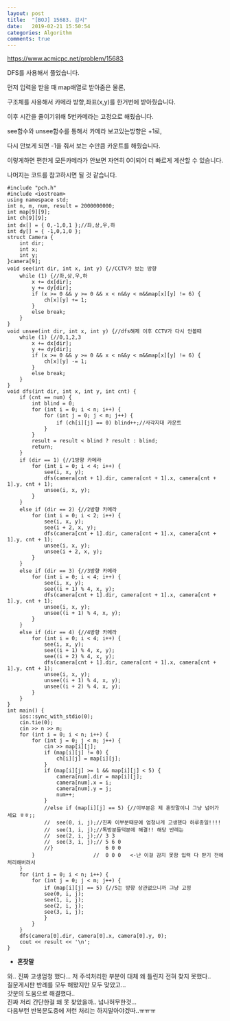 ```yaml
---
layout: post
title:  "[BOJ] 15683. 감시"
date:   2019-02-21 15:50:54
categories: Algorithm
comments: true
---
```


https://www.acmicpc.net/problem/15683  



DFS를 사용해서 풀었습니다.  

먼저 입력을 받을 때 map배열로 받아줌은 물론,  

구조체를 사용해서 카메라 방향,좌표(x,y)를 한거번에 받아줬습니다.  

이후 시간을 줄이기위해 5번카메라는 고정으로 해줬습니다.  

see함수와 unsee함수를 통해서 카메라 보고있는방향은 +1로,  

다시 안보게 되면 -1을 줘서 보는 수만큼 카운트를 해줬습니다.  

이렇게하면 편한게 모든카메라가 안보면 자연히 0이되어 더 빠르게 계산할 수 있습니다.  

나머지는 코드를 참고하시면 될 것 같습니다.



~~~
#include "pch.h"
#include <iostream>
using namespace std;
int n, m, num, result = 2000000000;
int map[9][9];
int ch[9][9];
int dx[] = { 0,-1,0,1 };//좌,상,우,하
int dy[] = { -1,0,1,0 };
struct Camera {
	int dir;
	int x;
	int y;
}camera[9];
void see(int dir, int x, int y) {//CCTV가 보는 방향
	while (1) {//좌,상,우,하
		x += dx[dir];
		y += dy[dir];
		if (x >= 0 && y >= 0 && x < n&&y < m&&map[x][y] != 6) {
			ch[x][y] += 1;
		}
		else break;
	}
}
void unsee(int dir, int x, int y) {//dfs해제 이후 CCTV가 다시 안볼때
	while (1) {//0,1,2,3
		x += dx[dir];
		y += dy[dir];
		if (x >= 0 && y >= 0 && x < n&&y < m&&map[x][y] != 6) {
			ch[x][y] -= 1;
		}
		else break;
	}
}
void dfs(int dir, int x, int y, int cnt) {
	if (cnt == num) {
		int blind = 0;
		for (int i = 0; i < n; i++) {
			for (int j = 0; j < m; j++) {
				if (ch[i][j] == 0) blind++;//사각지대 카운트
			}
		}
		result = result < blind ? result : blind;
		return;
	}
	if (dir == 1) {//1방향 카메라
		for (int i = 0; i < 4; i++) {
			see(i, x, y);
			dfs(camera[cnt + 1].dir, camera[cnt + 1].x, camera[cnt + 1].y, cnt + 1);
			unsee(i, x, y);
		}
	}
	else if (dir == 2) {//2방향 카메라
		for (int i = 0; i < 2; i++) {
			see(i, x, y);
			see(i + 2, x, y);
			dfs(camera[cnt + 1].dir, camera[cnt + 1].x, camera[cnt + 1].y, cnt + 1);
			unsee(i, x, y);
			unsee(i + 2, x, y);
		}
	}
	else if (dir == 3) {//3방향 카메라
		for (int i = 0; i < 4; i++) {
			see(i, x, y);
			see((i + 1) % 4, x, y);
			dfs(camera[cnt + 1].dir, camera[cnt + 1].x, camera[cnt + 1].y, cnt + 1);
			unsee(i, x, y);
			unsee((i + 1) % 4, x, y);
		}
	}
	else if (dir == 4) {//4방향 카메라
		for (int i = 0; i < 4; i++) {
			see(i, x, y);
			see((i + 1) % 4, x, y);
			see((i + 2) % 4, x, y);
			dfs(camera[cnt + 1].dir, camera[cnt + 1].x, camera[cnt + 1].y, cnt + 1);
			unsee(i, x, y);
			unsee((i + 1) % 4, x, y);
			unsee((i + 2) % 4, x, y);
		}
	}
}
int main() {
	ios::sync_with_stdio(0);
	cin.tie(0);
	cin >> n >> m;
	for (int i = 0; i < n; i++) {
		for (int j = 0; j < m; j++) {
			cin >> map[i][j];
			if (map[i][j] != 0) {
				ch[i][j] = map[i][j];
			}
			if (map[i][j] >= 1 && map[i][j] < 5) {
				camera[num].dir = map[i][j];
				camera[num].x = i;
				camera[num].y = j;
				num++;
			}
			//else if (map[i][j] == 5) {//이부분은 제 혼잣말이니 그냥 넘어가세요 ㅎㅎ;;
			//	see(0, i, j);//진짜 이부분때문에 엄청나게 고생했다 하루종일!!!! 
			//	see(1, i, j);//톡방분들덕분에 해결!! 해당 반례는
			//	see(2, i, j);// 3 3
			//	see(3, i, j);// 5 6 0
			//}                 6 0 0
		}					//  0 0 0   <-난 이걸 감지 못함 입력 다 받기 전에 처리해버려서
	}
	for (int i = 0; i < n; i++) {
		for (int j = 0; j < m; j++) {
			if (map[i][j] == 5) {//5는 방향 상관없으니까 그냥 고정
			see(0, i, j);
			see(1, i, j);
			see(2, i, j);
			see(3, i, j);
			}
		}
	}
	dfs(camera[0].dir, camera[0].x, camera[0].y, 0);
	cout << result << '\n';
}
~~~

- **혼잣말**


와.. 진짜 고생엄청 했다... 저 주석처리한 부분이 대체 왜 틀린지 전혀 찾지 못했다..  
질문게시판 반례를 모두 해봤지만 모두 맞았고...  
갓분의 도움으로 해결했다..  
진짜 저리 간단한걸 왜 못 찾았을까.. 넘나허무한것...  
다음부턴 반복문도중에 저런 처리는 하지말아야겠따..ㅠㅠㅠ  
